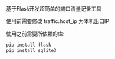 基于Flask开发超简单的端口流量记录工具

使用前需要修改 traffic.host_ip 为本机出口IP

使用之前需要所依赖的库:

```bash
pip install flask
pip install sqlite3
```
